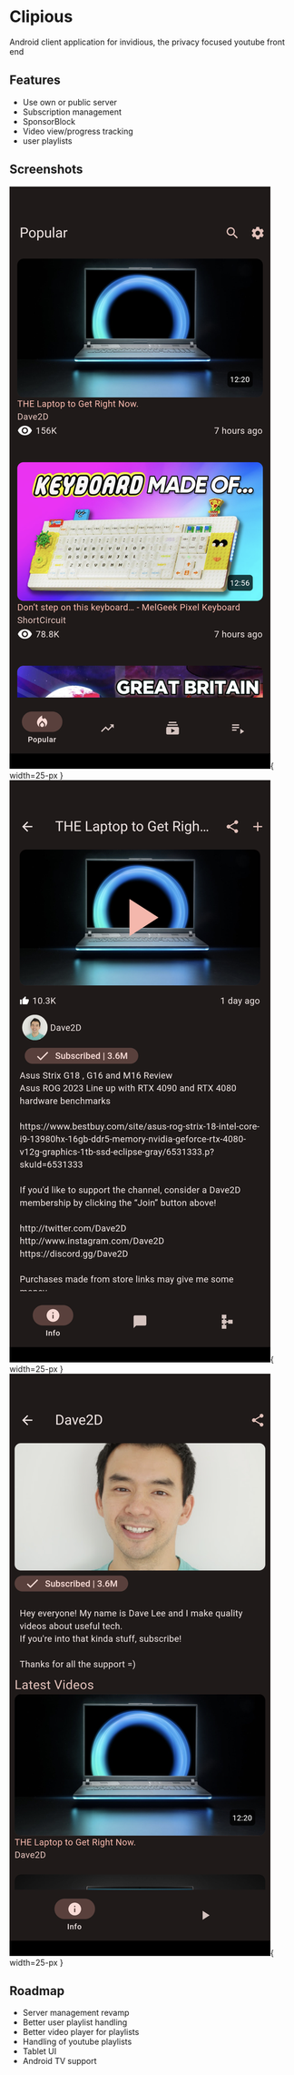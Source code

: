 # Clipious

Android client application for invidious, the privacy focused youtube front end

## Features

- Use own or public  server
- Subscription management
- SponsorBlock
- Video view/progress tracking
- user playlists

## Screenshots

![Video list](./screenshots/video-list.png){ width=25-px }
![Video details](./screenshots/video-details.png){ width=25-px }
![Channel](./screenshots/channel.png){ width=25-px }

## Roadmap

- Server management revamp
- Better user playlist handling
- Better video player for playlists
- Handling of youtube playlists
- Tablet UI
- Android TV support

